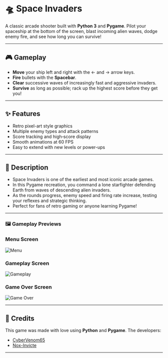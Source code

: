 # 🛸 Space Invaders

A classic arcade shooter built with **Python 3** and **Pygame**. 
Pilot your spaceship at the bottom of the screen, blast incoming alien waves, dodge enemy fire, and see how long you can survive!

---

## 🎮 Gameplay

- **Move** your ship left and right with the ← and → arrow keys.
- **Fire** bullets with the **Spacebar**.
- **Clear** successive waves of increasingly fast and aggressive invaders.
- **Survive** as long as possible; rack up the highest score before they get you!

---

## ✨ Features

* Retro pixel-art style graphics
* Multiple enemy types and attack patterns
* Score tracking and high‐score display
* Smooth animations at 60 FPS
* Easy to extend with new levels or power-ups

---

## 📜 Description

- Space Invaders is one of the earliest and most iconic arcade games. 
- In this Pygame recreation, you command a lone starfighter defending Earth from waves of descending alien invaders. 
- As the rounds progress, enemy speed and firing rate increase, testing your reflexes and strategic thinking. 
- Perfect for fans of retro gaming or anyone learning Pygame!

---

### 🖼️ Gameplay Previews

### Menu Screen
![Menu](images/menu.png)

### Gameplay Screen
![Gameplay](images/gameplay.png)

### Game Over Screen
![Game Over](images/gameover.png)

---

## 🙏 Credits

This game was made with love using **Python** and **Pygame**.
The developers:
* [CyberVenom65](https://github.com/CyberVenom65)
* [Nox-Invicte](https://github.com/Nox-Invicte)

---

